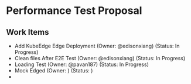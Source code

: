 # Performance Test Proposal

## Work Items

* Add KubeEdge Edge Deployment (Owner: @edisonxiang) (Status: In Progress)
* Clean files After E2E Test (Owner: @edisonxiang) (Status: In Progress)
* Loading Test (Owner: @pavan187) (Status: In Progress)
* Mock Edged (Owner: ) (Status: )
* 

